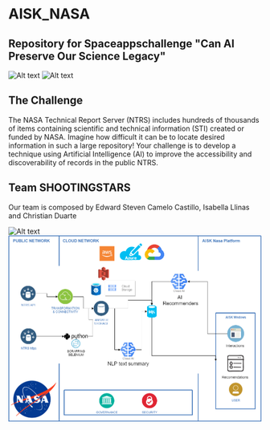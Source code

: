# AISK_NASA
## Repository for Spaceappschallenge "Can AI Preserve Our Science Legacy"

<img title="a title" alt="Alt text" src="http://www.nasa.gov/sites/default/files/thumbnails/image/space_apps_003.png" width="100">


<img title="a title" alt="Alt text" src="https://upload.wikimedia.org/wikipedia/commons/thumb/e/e5/NASA_logo.svg/1200px-NASA_logo.svg.png" width="100">


## The Challenge

The NASA Technical Report Server (NTRS) includes hundreds of thousands of items containing scientific and technical information (STI) created or funded by NASA. Imagine how difficult it can be to locate desired information in such a large repository! Your challenge is to develop a technique using Artificial Intelligence (AI) to improve the accessibility and discoverability of records in the public NTRS.

## Team SHOOTINGSTARS

Our team is composed by Edward Steven Camelo Castillo, Isabella Llinas and Christian Duarte


<img title="a title" alt="Alt text" src="https://github.com/edsteca/AISK_NASA/blob/main/Arquitecture/aisk.png](https://images.spaceappschallenge.org/team-photos/63xE0KWoXkj3Isf1eyl3FeOdKX4=/36478/fill-591x300/)">


<img title="a title" alt="Alt text" src="https://github.com/edsteca/AISK_NASA/blob/main/Arquitecture/aisk.png">
